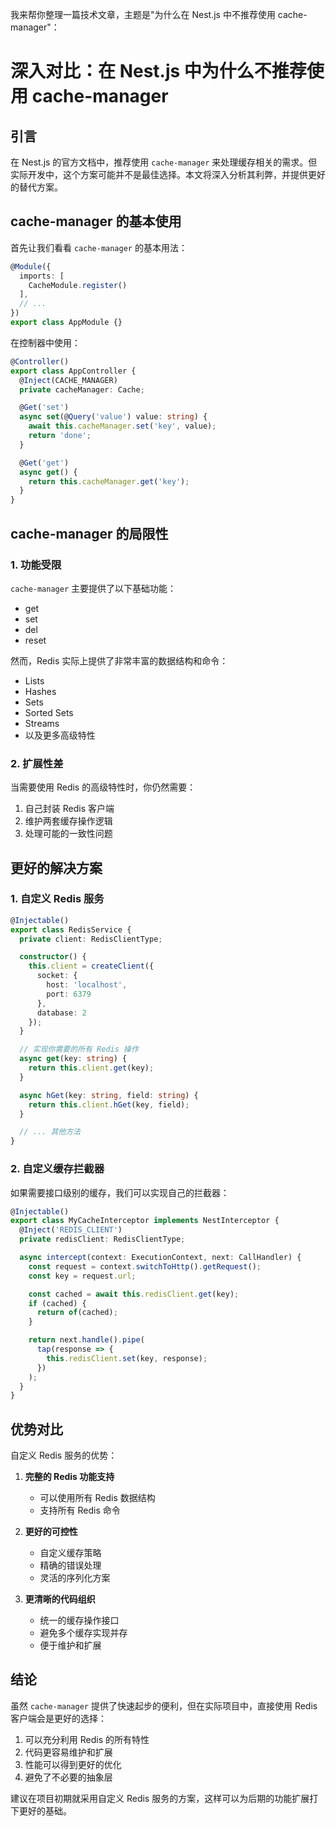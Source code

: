我来帮你整理一篇技术文章，主题是"为什么在 Nest.js 中不推荐使用 cache-manager"：

# 深入对比：在 Nest.js 中为什么不推荐使用 cache-manager

## 引言

在 Nest.js 的官方文档中，推荐使用 `cache-manager` 来处理缓存相关的需求。但实际开发中，这个方案可能并不是最佳选择。本文将深入分析其利弊，并提供更好的替代方案。

## cache-manager 的基本使用

首先让我们看看 `cache-manager` 的基本用法：

```typescript:app.module.ts
@Module({
  imports: [
    CacheModule.register()
  ],
  // ...
})
export class AppModule {}
```

在控制器中使用：

```typescript:app.controller.ts
@Controller()
export class AppController {
  @Inject(CACHE_MANAGER)
  private cacheManager: Cache;

  @Get('set')
  async set(@Query('value') value: string) {
    await this.cacheManager.set('key', value);
    return 'done';
  }

  @Get('get')
  async get() {
    return this.cacheManager.get('key');
  }
}
```

## cache-manager 的局限性

### 1. 功能受限

`cache-manager` 主要提供了以下基础功能：

- get
- set
- del
- reset

然而，Redis 实际上提供了非常丰富的数据结构和命令：

- Lists
- Hashes
- Sets
- Sorted Sets
- Streams
- 以及更多高级特性

### 2. 扩展性差

当需要使用 Redis 的高级特性时，你仍然需要：

1. 自己封装 Redis 客户端
2. 维护两套缓存操作逻辑
3. 处理可能的一致性问题

## 更好的解决方案

### 1. 自定义 Redis 服务

```typescript:redis.service.ts
@Injectable()
export class RedisService {
  private client: RedisClientType;

  constructor() {
    this.client = createClient({
      socket: {
        host: 'localhost',
        port: 6379
      },
      database: 2
    });
  }

  // 实现你需要的所有 Redis 操作
  async get(key: string) {
    return this.client.get(key);
  }

  async hGet(key: string, field: string) {
    return this.client.hGet(key, field);
  }

  // ... 其他方法
}
```

### 2. 自定义缓存拦截器

如果需要接口级别的缓存，我们可以实现自己的拦截器：

```typescript:my-cache.interceptor.ts
@Injectable()
export class MyCacheInterceptor implements NestInterceptor {
  @Inject('REDIS_CLIENT')
  private redisClient: RedisClientType;

  async intercept(context: ExecutionContext, next: CallHandler) {
    const request = context.switchToHttp().getRequest();
    const key = request.url;

    const cached = await this.redisClient.get(key);
    if (cached) {
      return of(cached);
    }

    return next.handle().pipe(
      tap(response => {
        this.redisClient.set(key, response);
      })
    );
  }
}
```

## 优势对比

自定义 Redis 服务的优势：

1. **完整的 Redis 功能支持**
   - 可以使用所有 Redis 数据结构
   - 支持所有 Redis 命令
2. **更好的可控性**

   - 自定义缓存策略
   - 精确的错误处理
   - 灵活的序列化方案

3. **更清晰的代码组织**
   - 统一的缓存操作接口
   - 避免多个缓存实现并存
   - 便于维护和扩展

## 结论

虽然 `cache-manager` 提供了快速起步的便利，但在实际项目中，直接使用 Redis 客户端会是更好的选择：

1. 可以充分利用 Redis 的所有特性
2. 代码更容易维护和扩展
3. 性能可以得到更好的优化
4. 避免了不必要的抽象层

建议在项目初期就采用自定义 Redis 服务的方案，这样可以为后期的功能扩展打下更好的基础。
